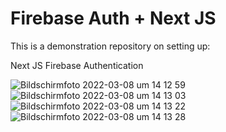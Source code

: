 # Firebase Auth + Next JS 

This is a demonstration repository on setting up:

Next JS
Firebase Authentication

![Bildschirmfoto 2022-03-08 um 14 12 59](https://user-images.githubusercontent.com/45995648/157245043-af13db8b-1458-461e-ab99-66a429b8eec0.png)
![Bildschirmfoto 2022-03-08 um 14 13 03](https://user-images.githubusercontent.com/45995648/157245046-2552e34a-8a5b-4a99-a663-1ac9eb81e880.png)
![Bildschirmfoto 2022-03-08 um 14 13 22](https://user-images.githubusercontent.com/45995648/157245047-bca29d85-8b46-4221-a861-e797a7ccea9b.png)
![Bildschirmfoto 2022-03-08 um 14 13 28](https://user-images.githubusercontent.com/45995648/157245052-f724cebc-cc39-430d-b29c-40edf32aebf5.png)
